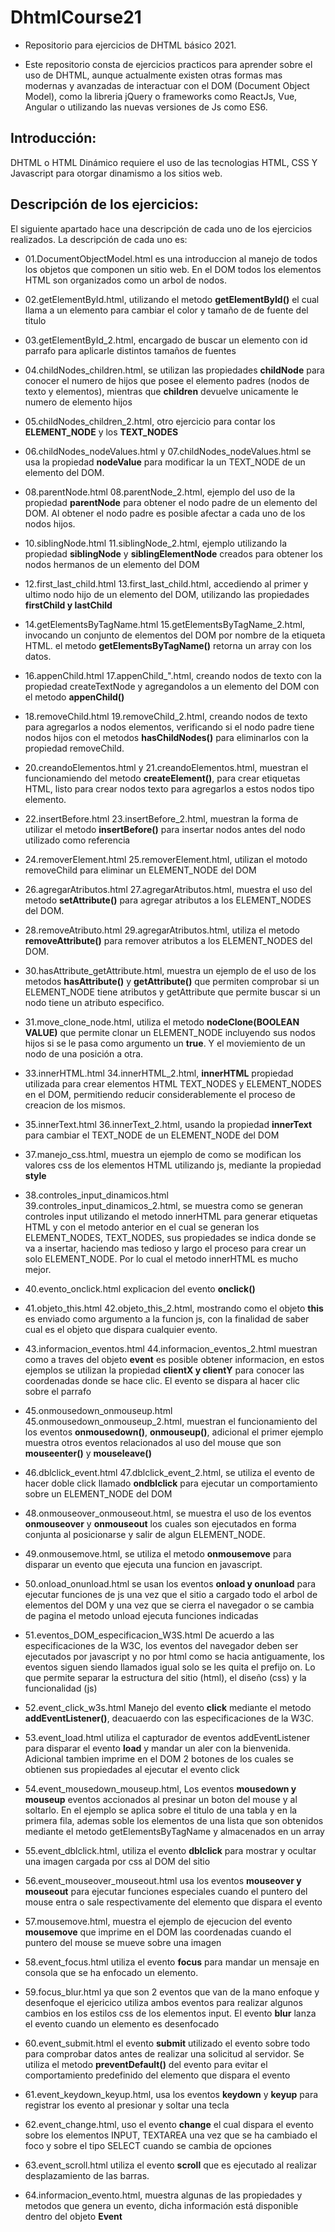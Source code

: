 # DhtmlCourse21
 - Repositorio para ejercicios de DHTML básico 2021.

 - Este repositorio consta de ejercicios practicos para aprender sobre el uso de DHTML, aunque actualmente existen otras formas mas modernas y avanzadas de interactuar con el DOM (Document Object Model), como la libreria jQuery o frameworks como ReactJs, Vue, Angular o utilizando las nuevas versiones de Js como ES6.

## Introducción:
DHTML o HTML Dinámico requiere el uso de las tecnologias HTML, CSS Y Javascript para otorgar dinamismo a los sitios web.

## Descripción de los ejercicios:

El siguiente apartado hace una descripción de cada uno de los ejercicios realizados. La descripción de cada uno es:

- 01.DocumentObjectModel.html es una introduccion al manejo de todos los objetos que componen un sitio web. En el DOM todos los elementos HTML son organizados como un arbol de nodos.

- 02.getElementById.html, utilizando el metodo **getElementById()** el cual llama a un elemento para cambiar el color y tamaño de de fuente del titulo

- 03.getElementById_2.html, encargado de buscar un elemento con id parrafo para aplicarle distintos tamaños de fuentes

- 04.childNodes_children.html, se utilizan las propiedades **childNode** para conocer el numero de hijos que posee el elemento padres (nodos de texto y elementos), mientras que **children** devuelve unicamente le numero de elemento hijos

- 05.childNodes_children_2.html, otro ejercicio para contar los **ELEMENT_NODE** y los **TEXT_NODES**

- 06.childNodes_nodeValues.html y 07.childNodes_nodeValues.html se usa la propiedad **nodeValue** para modificar la un TEXT_NODE de un elemento del DOM.

- 08.parentNode.html 08.parentNode_2.html, ejemplo del uso de la propiedad **parentNode** para obtener el nodo padre de un elemento del DOM. Al obtener el nodo padre es posible afectar a cada uno de los nodos hijos.

- 10.siblingNode.html 11.siblingNode_2.html, ejemplo utilizando la propiedad **siblingNode** y **siblingElementNode** creados para obtener los nodos hermanos de un elemento del DOM

- 12.first_last_child.html 13.first_last_child.html, accediendo al primer y ultimo nodo hijo de un elemento del DOM, utilizando las propiedades **firstChild y lastChild**

- 14.getElementsByTagName.html 15.getElementsByTagName_2.html, invocando un conjunto de elementos del DOM por nombre de la etiqueta HTML. el metodo **getElementsByTagName()** retorna un array con los datos.

- 16.appenChild.html 17.appenChild_".html, creando nodos de texto con la propiedad createTextNode y agregandolos a un elemento del DOM con el metodo **appenChild()**

- 18.removeChild.html 19.removeChild_2.html, creando nodos de texto para agregarlos a nodos elementos, verificando si el nodo padre tiene nodos hijos con el metodos **hasChildNodes()** para eliminarlos con la propiedad removeChild.

- 20.creandoElementos.html y 21.creandoElementos.html, muestran el funcionamiendo del metodo **createElement()**, para crear etiquetas HTML, listo para crear nodos texto para agregarlos a estos nodos tipo elemento.

- 22.insertBefore.html 23.insertBefore_2.html, muestran la forma de utilizar el metodo **insertBefore()** para insertar nodos antes del nodo utilizado como referencia

- 24.removerElement.html 25.removerElement.html, utilizan el motodo removeChild para eliminar un ELEMENT_NODE del DOM

- 26.agregarAtributos.html 27.agregarAtributos.html, muestra el uso del metodo **setAttribute()** para agregar atributos a los ELEMENT_NODES del DOM.

- 28.removeAtributo.html 29.agregarAtributos.html, utiliza el metodo **removeAttribute()** para remover atributos a los ELEMENT_NODES del DOM.

- 30.hasAttribute_getAttribute.html, muestra un ejemplo de el uso de los metodos **hasAttribute()** y **getAttribute()** que permiten comprobar si un ELEMENT_NODE tiene atributos y getAttribute que permite buscar si un nodo tiene un atributo especifico.

- 31.move_clone_node.html, utiliza el metodo **nodeClone(BOOLEAN VALUE)** que permite clonar un ELEMENT_NODE incluyendo sus nodos hijos si se le pasa como argumento un **true**. Y el moviemiento de un nodo de una posición a otra.

- 33.innerHTML.html 34.innerHTML_2.html, **innerHTML** propiedad utilizada para crear elementos HTML TEXT_NODES y ELEMENT_NODES en el DOM, permitiendo reducir considerablemente el proceso de creacion de los mismos.

- 35.innerText.html 36.innerText_2.html, usando la propiedad **innerText** para cambiar el TEXT_NODE de un ELEMENT_NODE del DOM

- 37.manejo_css.html, muestra un ejemplo de como se modifican los valores css de los elementos HTML utilizando js, mediante la propiedad **style**

- 38.controles_input_dinamicos.html 39.controles_input_dinamicos_2.html, se muestra como se generan controles input utilizando el metodo innerHTML para generar etiquetas HTML y con el metodo anterior en el cual se generan los ELEMENT_NODES, TEXT_NODES, sus propiedades se indica donde se va a insertar, haciendo mas tedioso y largo el proceso para crear un solo ELEMENT_NODE. Por lo cual el metodo innerHTML es mucho mejor.

- 40.evento_onclick.html explicacion del evento **onclick()**

- 41.objeto_this.html 42.objeto_this_2.html, mostrando como el objeto **this** es enviado como argumento a la funcion js, con la finalidad de saber cual es el objeto que dispara cualquier evento.

- 43.informacion_eventos.html 44.informacion_eventos_2.html muestran como a traves del objeto **event** es posible obtener informacion, en estos ejemplos se utilizan la propiedad **clientX y clientY** para conocer las coordenadas donde se hace clic. El evento se dispara al hacer clic sobre el parrafo

- 45.onmousedown_onmouseup.html 45.onmousedown_onmouseup_2.html, muestran el funcionamiento del los eventos **onmousedown()**, **onmouseup()**, adicional el primer ejemplo muestra otros eventos relacionados al uso del mouse que son **mouseenter()** y **mouseleave()**

- 46.dblclick_event.html 47.dblclick_event_2.html, se utiliza el evento de hacer doble click llamado **ondblclick** para ejecutar un comportamiento sobre un ELEMENT_NODE del DOM

- 48.onmouseover_onmouseout.html, se muestra el uso de los eventos **onmouseover** y **onmouseout** los cuales son ejecutados en forma conjunta al posicionarse y salir de algun ELEMENT_NODE.

- 49.onmousemove.html, se utiliza el metodo **onmousemove** para disparar un evento que ejecuta una funcion en javascript.

- 50.onload_onunload.html se usan los eventos **onload y onunload** para ejecutar funciones de js una vez que el sitio a cargado todo el arbol de elementos del DOM y una vez que se cierra el navegador o se cambia de pagina el metodo unload ejecuta funciones indicadas

- 51.eventos_DOM_especificacion_W3S.html De acuerdo a las especificaciones de la W3C, los eventos del navegador deben ser ejecutados por javascript y no por html como se hacia antiguamente, los eventos siguen siendo llamados igual solo se les quita el prefijo on. Lo que permite separar la estructura del sitio (html), el diseño (css) y la funcionalidad (js)

- 52.event_click_w3s.html Manejo del evento **click** mediante el metodo **addEventListener()**, deacuaerdo con las especificaciones de la W3C.

- 53.event_load.html utiliza el capturador de eventos addEventListener para disparar el evento **load** y mandar un aler con la bienvenida. Adicional tambien imprime en el DOM 2 botones de los cuales se obtienen sus propiedades al ejecutar el evento click

- 54.event_mousedown_mouseup.html, Los eventos **mousedown y mouseup** eventos accionados al presinar un boton del mouse y al soltarlo. En el ejemplo se aplica sobre el titulo de una tabla y en la primera fila, ademas soble los elementos de una lista que son obtenidos mediante el metodo getElementsByTagName y almacenados en un array

- 55.event_dblclick.html, utiliza el evento **dblclick** para mostrar y ocultar una imagen cargada por css al DOM del sitio

- 56.event_mouseover_mouseout.html usa los eventos **mouseover y mouseout** para ejecutar funciones especiales cuando el puntero del mouse entra o sale respectivamente del elemento que dispara el evento

- 57.mousemove.html, muestra el ejemplo de ejecucion del evento **mousemove** que imprime en el DOM las coordenadas cuando el puntero del mouse se mueve sobre una imagen

- 58.event_focus.html utiliza el evento **focus** para mandar un mensaje en consola que se ha enfocado un elemento.

- 59.focus_blur.html ya que son 2 eventos que van de la mano enfoque y desenfoque el ejericico utiliza ambos eventos para realizar algunos cambios en los estilos css de los elementos input. El evento **blur** lanza el evento cuando un elemento es desenfocado

- 60.event_submit.html el evento **submit** utilizado el evento sobre todo para comprobar datos antes de realizar una solicitud al servidor. Se utiliza el metodo **preventDefault()** del evento para evitar el comportamiento predefinido del elemento que dispara el evento

- 61.event_keydown_keyup.html, usa los eventos **keydown** y **keyup** para registrar los evento al presionar y soltar una tecla

- 62.event_change.html, uso el evento **change** el cual dispara el evento sobre los elementos INPUT, TEXTAREA una vez que se ha cambiado el foco y sobre el tipo SELECT cuando se cambia de opciones

- 63.event_scroll.html utiliza el evento **scroll** que es ejecutado al realizar desplazamiento de las barras.

- 64.informacion_evento.html, muestra algunas de las propiedades y metodos que genera un evento, dicha información está disponible dentro del objeto **Event**